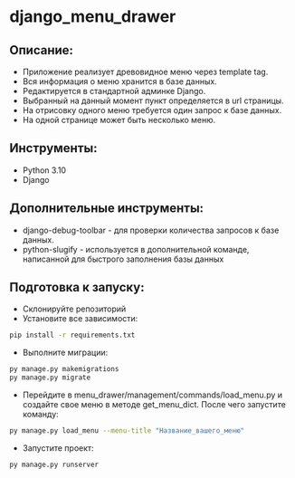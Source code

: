 # django_menu_drawer

## Описание:
- Приложение реализует древовидное меню через template tag. 
- Вся информация о меню хранится в базе данных.
- Редактируется в стандартной админке Django.
- Выбранный на данный момент пункт определяется в url страницы.
- На отрисовку одного меню требуется один запрос к базе данных.
- На одной странице может быть несколько меню.


## Инструменты:
- Python 3.10
- Django

## Дополнительные инструменты:
- django-debug-toolbar - для проверки количества запросов к базе данных.
- python-slugify - используется в дополнительной команде, написанной для быстрого заполнения базы данных

## Подготовка к запуску:
- Склонируйте репозиторий
- Установите все зависимости:
```bash
pip install -r requirements.txt
```
- Выполните миграции:
```bash
py manage.py makemigrations
py manage.py migrate
```
- Перейдите в menu_drawer/management/commands/load_menu.py и создайте свое меню в методе get_menu_dict. После чего запустите команду:
```bash
py manage.py load_menu --menu-title "Название_вашего_меню"
```
- Запустите проект:
```bash
py manage.py runserver
```
